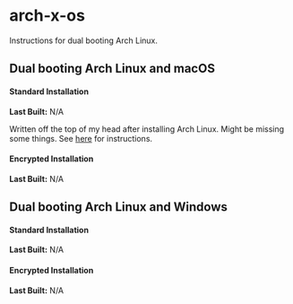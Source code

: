 # arch-x-os
Instructions for dual booting Arch Linux.
## Dual booting Arch Linux and macOS
#### Standard Installation
**Last Built:** N/A

Written off the top of my head after installing Arch Linux. Might be missing some things. See [here](https://github.com/Kutoru/arch-x-os/blob/1.x/macOS/standard.1-0-0.md) for instructions.

#### Encrypted Installation
**Last Built:** N/A

## Dual booting Arch Linux and Windows
#### Standard Installation
**Last Built:** N/A

#### Encrypted Installation
**Last Built:** N/A
